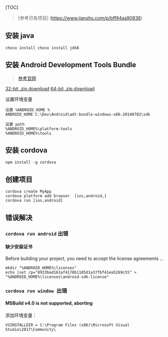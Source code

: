 [TOC]

> [参考已有项目] (https://www.jianshu.com/p/bff94aa90836)

## 安装 java
`choco install choco install jdk8`

## 安装 Android Development Tools Bundle
> [参考官网](https://developer.oculus.com/documentation/mobilesdk/0.6/concepts/mobile-dev-setup-android-win/)

[32-bit .zip download](https://dl.google.com/android/adt/adt-bundle-windows-x86-20140702.zip)
[64-bit .zip download](https://dl.google.com/android/adt/adt-bundle-windows-x86_64-20140702.zip)

设置环境变量
```
设置 %ANDROID_HOME %
ANDROID_HOME C:\Dev\Android\adt-bundle-windows-x86-20140702\sdk

设置 path
%ANDROID_HOME%\platform-tools
%ANDROID_HOME%\tools
```

## 安装 cordova
`npm install -g cordova`
## 创建项目
```
cordova create MyApp
cordova platform add browser  [ios,android,]
cordova run [ios,android]
```


## 错误解决
### `cordova run android` 出错
#### 缺少安装证书
 Before building your project, you need to accept the license agreements ...
```
mkdir "%ANDROID_HOME%\licenses"
echo |set /p="8933bad161af4178b1185d1a37fbf41ea5269c55" > "%ANDROID_HOME%\licenses\android-sdk-license"
```

### `cordova run window `出错
#### MSBuild v4.0 is not supported, aborting
添加环境变量：
```
VSINSTALLDIR = C:\Program Files (x86)\Microsoft Visual Studio\2017\Community\
```